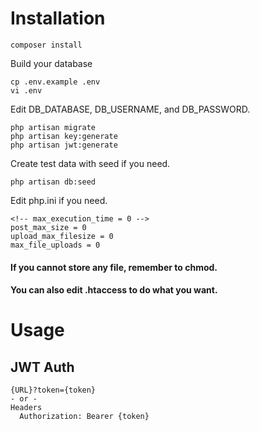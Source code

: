 # Installation

```
composer install
```

Build your database

```
cp .env.example .env
vi .env
```

Edit DB_DATABASE, DB_USERNAME, and DB_PASSWORD.

```
php artisan migrate
php artisan key:generate
php artisan jwt:generate
```

Create test data with seed if you need.
```
php artisan db:seed
```

Edit php.ini if you need.

```
<!-- max_execution_time = 0 -->
post_max_size = 0
upload_max_filesize = 0
max_file_uploads = 0
```

#### If you cannot store any file, remember to chmod.
#### You can also edit .htaccess to do what you want.

# Usage
## JWT Auth

```
{URL}?token={token}
- or -
Headers
  Authorization: Bearer {token}
```
